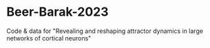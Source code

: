 # Beer-Barak-2023
Code &amp; data for "Revealing and reshaping attractor dynamics in large networks of cortical neurons"
